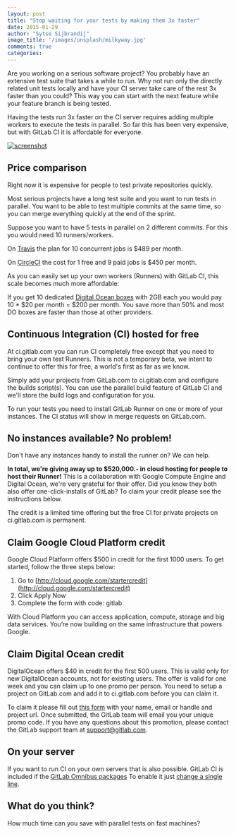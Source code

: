 ```yaml
---
layout: post
title: "Stop waiting for your tests by making them 3x faster"
date: 2015-01-29
author: "Sytse Sijbrandij"
image_title: '/images/unsplash/milkyway.jpg'
comments: true
categories:
---
```


Are you working on a serious software project?
You probably have an extensive test suite that takes a while to run.
Why not run only the directly related unit tests locally and have your CI server take care of the rest 3x faster than you could?
This way you can start with the next feature while your feature branch is being tested.

Having the tests run 3x faster on the CI server requires adding multiple workers to execute the tests in parallel.
So far this has been very expensive, but with GitLab CI it is affordable for everyone.

<!-- more -->

[![screenshot](/images/ci_5_4/parallel.png)](/images/ci_5_4/parallel.png)


## Price comparison

Right now it is expensive for people to test private repositories quickly.

Most serious projects have a long test suite and you want to run tests in parallel.
You want to be able to test multiple commits at the same time,
so you can merge everything quickly at the end of the sprint.

Suppose you want to have 5 tests in parallel on 2 different commits.
For this you would need 10 runners/workers.

On [Travis](https://travis-ci.com/plans) the plan for 10 concurrent jobs is $489 per month.

On [CircleCI](https://circleci.com/pricing) the cost for 1 free and 9 paid jobs is $450 per month.

As you can easily set up your own workers (Runners) with GitLab CI,
this scale becomes much more affordable:

If you get 10 dedicated [Digital Ocean boxes](https://www.digitalocean.com/pricing/) with 2GB each you would pay 10 * $20 per month = $200 per month.
You save more than 50% and most DO boxes are faster than those at other providers.

## Continuous Integration (CI) hosted for free

At ci.gitlab.com you can run CI completely free except that you need to bring your own test Runners.
This is not a temporary beta, we intent to continue to offer this for free, a world's first as far as we know.

Simply add your projects from GitLab.com to ci.gitlab.com and configure the builds script(s).
You can use the parallel build feature of GitLab CI and we'll store the build logs and configuration for you.

To run your tests you need to install GitLab Runner on one or more of your instances.
The CI status will show in merge requests on GitLab.com.

## No instances available? No problem!

Don't have any instances handy to install the runner on? We can help.

**In total, we're giving away up to $520,000.- in cloud hosting for people to host their Runner!**
This is a collaboration with Google Compute Engine and Digital Ocean, we're very grateful for their offer.
Did you know they both also offer one-click-installs of GitLab?
To claim your credit please see the instructions below.

The credit is a limited time offering but the free CI for private projects on ci.gitlab.com is permanent.

## Claim Google Cloud Platform credit

Google Cloud Platform offers $500 in credit for the first 1000 users.
To get started, follow the three steps below:

1. Go to [http://cloud.google.com/startercredit](http://cloud.google.com/startercredit)
1. Click Apply Now
1. Complete the form with code: gitlab

With Cloud Platform you can access application, compute, storage and big data services.
You’re now building on the same infrastructure that powers Google.

## Claim Digital Ocean credit

DigitalOcean offers $40 in credit for the first 500 users.
This is valid only for new DigitalOcean accounts, not for existing users.
The offer is valid for one week and you can claim up to one promo per person.
You need to setup a project on GitLab.com and add it to ci.gitlab.com before you can claim it.

To claim it please fill out [this form](https://docs.google.com/a/gitlab.com/forms/d/1YXTRwDz2C8o4DqNrFCT78UQf_iHnN1Ekrt4p8yv6fd4/viewform) with your name, email or handle and project url.
Once submitted, the GitLab team will email you your unique promo code.
If you have any questions about this promotion, please contact the GitLab support team at support@gitlab.com.

## On your server

If you want to run CI on your own servers that is also possible.
GitLab CI is included if the [GitLab Omnibus packages](https://about.gitlab.com/downloads/)
To enable it just [change a single line](https://gitlab.com/gitlab-org/omnibus-gitlab/blob/master/doc/gitlab-ci/README.md##getting-started).

## What do you think?

How much time can you save with parallel tests on fast machines?
